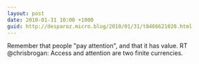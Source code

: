 ```yaml
---
layout: post
date: 2010-01-31 10:00 +1000
guid: http://desparoz.micro.blog/2010/01/31/t8466621020.html
---
```

Remember that people "pay attention", and that it has value. RT @chrisbrogan: Access and attention are two finite currencies.
